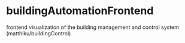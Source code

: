 # buildingAutomationFrontend
frontend visualization of the building management and control system (matthiku/buildingControl)
